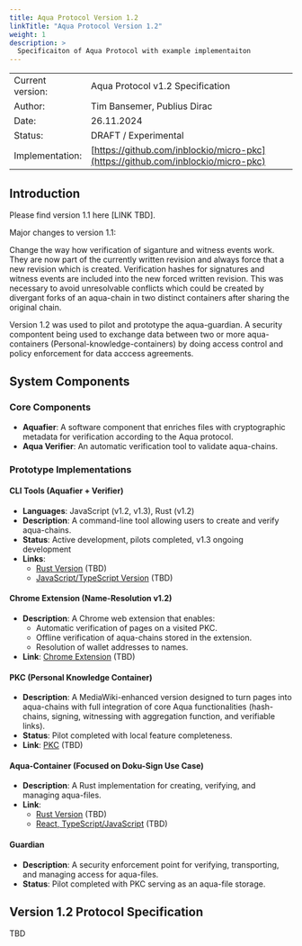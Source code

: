 ```yaml
---
title: Aqua Protocol Version 1.2
linkTitle: "Aqua Protocol Version 1.2"
weight: 1
description: >
  Specificaiton of Aqua Protocol with example implementaiton
---
```



|                  |                                            |
|------------------|--------------------------------------------|
| Current version: | Aqua Protocol v1.2 Specification           |
| Author:          | Tim Bansemer, Publius Dirac                |
| Date:            | 26.11.2024                                 |
| Status:          | DRAFT / Experimental                       |
| Implementation:  | [https://github.com/inblockio/micro-pkc](https://github.com/inblockio/micro-pkc)   |

## Introduction

Please find version 1.1 here [LINK TBD].

Major changes to version 1.1:

Change the way how verification of siganture and witness events work. They are now part of the currently written revision and always force that a new revision which is created. Verification hashes for signatures and witness events are included into the new forced written revision. This was necessary to avoid unresolvable conflicts which could be created by divergant forks of an aqua-chain in two distinct containers after sharing the original chain.

Version 1.2 was used to pilot and prototype the aqua-guardian. A security compontent being used to exchange data between two or more aqua-containers (Personal-knowledge-containers) by doing access control and policy enforcement for data acccess agreements.

## System Components

### Core Components

- **Aquafier**: A software component that enriches files with cryptographic metadata for verification according to the Aqua protocol.
- **Aqua Verifier**: An automatic verification tool to validate aqua-chains.

### Prototype Implementations

#### CLI Tools (Aquafier + Verifier)
- **Languages**: JavaScript (v1.2, v1.3), Rust (v1.2)
- **Description**: A command-line tool allowing users to create and verify aqua-chains.
- **Status**: Active development, pilots completed, v1.3 ongoing development
- **Links**:
  - [Rust Version](#) (TBD)
  - [JavaScript/TypeScript Version](#) (TBD)

#### Chrome Extension (Name-Resolution v1.2)
- **Description**: A Chrome web extension that enables:
  - Automatic verification of pages on a visited PKC.
  - Offline verification of aqua-chains stored in the extension.
  - Resolution of wallet addresses to names.
- **Link**: [Chrome Extension](#) (TBD)

#### PKC (Personal Knowledge Container)
- **Description**: A MediaWiki-enhanced version designed to turn pages into aqua-chains with full integration of core Aqua functionalities (hash-chains, signing, witnessing with aggregation function, and verifiable links).
- **Status**: Pilot completed with local feature completeness.
- **Link**: [PKC](#) (TBD)

#### Aqua-Container (Focused on Doku-Sign Use Case)
- **Description**: A Rust implementation for creating, verifying, and managing aqua-files.
- **Link**: 
  - [Rust Version](#) (TBD)
  - [React, TypeScript/JavaScript](#) (TBD)

#### Guardian
- **Description**: A security enforcement point for verifying, transporting, and managing access for aqua-files.
- **Status**: Pilot completed with PKC serving as an aqua-file storage.

## Version 1.2 Protocol Specification
TBD

